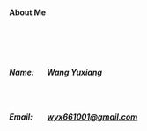 #### About Me
# &nbsp;
##### Name:&nbsp;&nbsp;&nbsp;&nbsp;&nbsp;&nbsp;&nbsp;Wang Yuxiang
##### &nbsp;
##### Email:&nbsp;&nbsp;&nbsp;&nbsp;&nbsp;&nbsp;&nbsp;&nbsp;wyx661001@gmail.com
